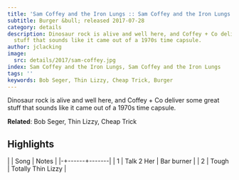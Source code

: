 ```yaml
---
title: 'Sam Coffey and the Iron Lungs :: Sam Coffey and the Iron Lungs'
subtitle: Burger &bull; released 2017-07-28
category: details
description: Dinosaur rock is alive and well here, and Coffey + Co deliver some great
  stuff that sounds like it came out of a 1970s time capsule.
author: jclacking
image:
  src: details/2017/sam-coffey.jpg
index: Sam Coffey and the Iron Lungs, Sam Coffey and the Iron Lungs
tags: ''
keywords: Bob Seger, Thin Lizzy, Cheap Trick, Burger
---
```

Dinosaur rock is alive and well here, and Coffey + Co deliver some great stuff that sounds like it came out of a 1970s time capsule.<!--more-->

**Related**: Bob Seger, Thin Lizzy, Cheap Trick

## Highlights

| | Song | Notes |
|-+------+-------|
| 1 | Talk 2 Her | Bar burner |
| 2 | Tough | Totally Thin Lizzy |

